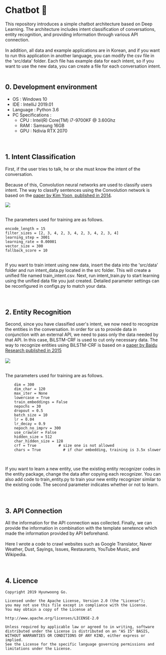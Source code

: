# Chatbot 💬


This repository introduces a simple chatbot architecture based on Deep Learning. The architecture includes intent classification of conversations, entity recognition, and providing information through various API connection.
<br><br>
In addition, all data and example applications are in Korean, and if you want to run this application in another language, you can modify the csv file in the 'src/data' folder. 
Each file has example data for each intent, so if you want to use the new data, you can create a file for each conversation intent.
<br><br>

##  0. Development environment
* OS : Windows 10
* IDE : IntelliJ 2019.01
* Language : Python 3.6
* PC Specifications :
  * CPU : Intel(R) Core(TM) i7-9700KF @ 3.60Ghz
  * RAM : Samsung 16GB
  * GPU : Ndivia RTX 2070
<br><br><br>

## 1. Intent Classification

First, if the user tries to talk, he or she must know the intent of the conversation.
<br>
<br>
Because of this, Convolution neural networks are used to classify users intent. The way to classify sentences using the Convolution network is based on the [paper by Kim Yoon, published in 2014](https://www.aclweb.org/anthology/D14-1181).

<img src=https://i.imgur.com/TNjCKHf.jpg></img> <br><br>

The parameters used for training are as follows.

    encode_length = 15
    filter_sizes = [2, 3, 4, 2, 3, 4, 2, 3, 4, 2, 3, 4]
    learning_step = 3001
    learning_rate = 0.00001
    vector_size = 300
    fallback_score = 10
<br>
If you want to train intent using new data, insert the data into the 'src/data' folder and run intent_data.py located in the src folder. This will create a unified file named train_intent.csv. Next, run intent_train.py to start learning using the unified data file you just created. Detailed parameter settings can be reconfigured in configs.py to match your data.
<br><br><br>

## 2. Entity Recognition

Second, since you have classified user's intent, we now need to recognize the entities in the conversation. 
In order for us to provide data in conjunction with an external API, we need to pass only the data needed by that API. In this case, BiLSTM-CRF is used to cut only necessary data.
The way to recognize entities using BiLSTM-CRF is based on a [paper by Baidu Research published in 2015](https://arxiv.org/pdf/1508.01991.pdf)
<br><br>
<img src=https://www.depends-on-the-definition.com/wp-content/uploads/2017/11/lstm_crf.png></img>
<br><br>

The parameters used for training are as follows.

        dim = 300
        dim_char = 120
        max_iter = None
        lowercase = True
        train_embeddings = False
        nepochs = 30
        dropout = 0.5
        batch_size = 10
        lr = 0.04
        lr_decay = 0.9
        nepoch_no_imprv = 300
        use_crawler = False
        hidden_size = 512
        char_hidden_size = 128
        crf = True          # size one is not allowed
        chars = True          # if char embedding, training is 3.5x slower
<br>

If you want to learn a new entity, use the existing entity recognizer codes in the entity package, change the data after copying each recognizer. You can also add code to train_entity.py to train your new entity recognizer similar to the existing code. The second parameter indicates whether or not to learn.
<br><br><br>

## 3. API Connection

All the information for the API connection was collected. Finally, we can provide the information in combination with the template senetence which made the information provided by API beforehand.
<br><br>
Here I wrote a code to crawl websites such as Google Translator, Naver Weather, Dust, Sayings, Issues, Restaurants, YouTube Music, and Wikipedia.
<br><br><br>

## 4. Licence

    Copyright 2019 Hyunwoong Go.

    Licensed under the Apache License, Version 2.0 (the "License");
    you may not use this file except in compliance with the License.
    You may obtain a copy of the License at

    http://www.apache.org/licenses/LICENSE-2.0

    Unless required by applicable law or agreed to in writing, software
    distributed under the License is distributed on an "AS IS" BASIS,
    WITHOUT WARRANTIES OR CONDITIONS OF ANY KIND, either express or implied.
    See the License for the specific language governing permissions and
    limitations under the License.
